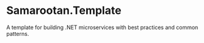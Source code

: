# Samarootan.Template
A template for building .NET microservices with best practices and common patterns.
